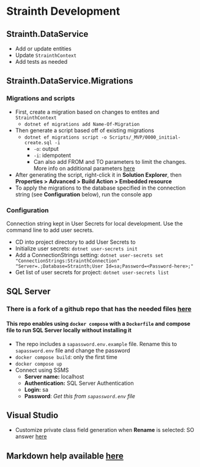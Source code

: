 # Strainth Development

## Strainth.DataService
- Add or update entities
- Update `StrainthContext`
- Add tests as needed

## Strainth.DataService.Migrations
### Migrations and scripts
- First, create a migration based on changes to entites and `StrainthContext`
    - `dotnet ef migrations add Name-Of-Migration`
- Then generate a script based off of existing migrations
    - `dotnet ef migrations script -o Scripts/_MVP/0000_initial-create.sql -i`
        - `-o`: output
        - `-i`: idempotent
        - Can also add FROM and TO parameters to limit the changes. More info on additional parameters [here](https://www.tektutorialshub.com/entity-framework-core/ef-core-script-migration)
- After generating the script, right-click it in **Solution Explorer**, then **Properties > Advanced > Build Action > Embedded resource**
- To apply the migrations to the database specified in the connection string (see **Configuration** below), run the console app
### Configuration
Connection string kept in User Secrets for local development. Use the command line to add user secrets.
- CD into project directory to add User Secrets to
- Initialize user secrets: `dotnet user-secrets init`
- Add a ConnectionStrings setting: `dotnet user-secrets set "ConnectionStrings:StrainthConnection" "Server=.;Database=Strainth;User Id=sa;Password=<Password-here>;"`
- Get list of user secrets for project: `dotnet user-secrets list`

## SQL Server
### There is a fork of a github repo that has the needed files [here](https://github.com/joehernandez/SqlServerDockerCompose)
#### This repo enables using `docker compose` with a `Dockerfile` and compose file to run SQL Server locally without installing it
- The repo includes a `sapassword.env.example` file. Rename this to `sapassword.env` file and change the password 
- `docker compose build`: only the first time
- `docker compose up`
- Connect using SSMS
    - **Server name:** localhost
    - **Authentication:** SQL Server Authentication
    - **Login:** sa
    - **Password**: *Get this from `sapassword.env` file*

## Visual Studio
- Customize private class field generation when **Rename** is selected: SO answer [here](https://stackoverflow.com/questions/45736659/how-do-i-customize-visual-studios-private-field-generation-shortcut-for-constru#:~:text=Firstly%20you%20need%20to%20define%20a%20new%20naming,it%20will%20be%20named%20with%20a%20leading%20underscore.)

## Markdown help available [here](https://www.markdownguide.org/cheat-sheet)